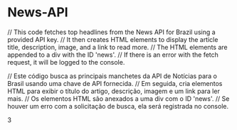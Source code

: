 # News-API
// This code fetches top headlines from the News API for Brazil using a provided API key. // It then creates HTML elements to display the article title, description, image, and a link to read more. // The HTML elements are appended to a div with the ID 'news'. // If there is an error with the fetch request, it will be logged to the console.

// Este código busca as principais manchetes da API de Notícias para o Brasil usando uma chave de API fornecida. // Em seguida, cria elementos HTML para exibir o título do artigo, descrição, imagem e um link para ler mais. // Os elementos HTML são anexados a uma div com o ID 'news'. // Se houver um erro com a solicitação de busca, ela será registrada no console.

3
